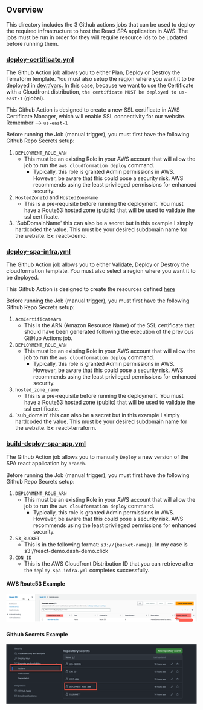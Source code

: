 ## Overview

This directory includes the 3 Github actions jobs that can be used to deploy the required infrastructure to host the React SPA application in AWS. The jobs must be run in order for they will require resource Ids to be updated before running them.

### [deploy-certificate.yml](1.deploy-certificate.yml)

The Github Action job allows you to either Plan, Deploy or Destroy the Terraform template. You must also setup the region where you want it to be deployed in [dev.tfvars](https://github.com/cristianstoichin/react-ci-cd-terraform/blob/main/infrastructure/terraform/1.cert/variables/dev.tfvars#L1). In this case, because we want to use the Certificate with a Cloudfront distribution, `the certificate MUST be deployed to us-east-1` (global). 

This Github Action is designed to create a new SSL certificate in AWS Certificate Manager, which will enable SSL connectivity for our website. Remember --> `us-east-1` 

Before running the Job (manual trigger), you must first have the following Github Repo Secrets setup:

1. `DEPLOYMENT_ROLE_ARN`
   - This must be an existing Role in your AWS account that will allow the job to run the `aws cloudformation deploy` command.
      - Typically, this role is granted Admin permissions in AWS. However, be aware that this could pose a security risk. AWS recommends using the least privileged permissions for enhanced security.
2. `HostedZoneId` and `HostedZoneName`
   - This is a pre-requisite before running the deployment. You must have a Route53 hosted zone (public) that will be used to validate the ssl certificate.
3. `SubDomainName' this can also be a secret but in this example I simply hardcoded the value. This must be your desired subdomain name for the website. Ex: react-demo.  

### [deploy-spa-infra.yml](2.deploy-spa-infra.yml)

The Github Action job allows you to either Validate, Deploy or Destroy the cloudformation template. You must also select a region where you want it to be deployed. 

This Github Action is designed to create the resources defined [here](https://github.com/cristianstoichin/react_ci_cd_clouformation/blob/main/infra/readme.md#spayml)

Before running the Job (manual trigger), you must first have the following Github Repo Secrets setup:

1. `AcmCertificateArn`
   - This is the ARN (Amazon Resource Name) of the SSL certificate that should have been generated following the execution of the previous GitHub Actions job.
2. `DEPLOYMENT_ROLE_ARN`
   - This must be an existing Role in your AWS account that will allow the job to run the `aws cloudformation deploy` command.
      - Typically, this role is granted Admin permissions in AWS. However, be aware that this could pose a security risk. AWS recommends using the least privileged permissions for enhanced security.
3. `hosted_zone_name`
   - This is a pre-requisite before running the deployment. You must have a Route53 hosted zone (public) that will be used to validate the ssl certificate.
4. `sub_domain' this can also be a secret but in this example I simply hardcoded the value. This must be your desired subdomain name for the website. Ex: react-terraform.  

### [build-deploy-spa-app.yml](3.build-deploy-spa-app.yml)

The Github Action job allows you to manually `Deploy` a new version of the SPA react application by `branch`.

Before running the Job (manual trigger), you must first have the following Github Repo Secrets setup:


1. `DEPLOYMENT_ROLE_ARN`
   - This must be an existing Role in your AWS account that will allow the job to run the `aws cloudformation deploy` command.
      - Typically, this role is granted Admin permissions in AWS. However, be aware that this could pose a security risk. AWS recommends using the least privileged permissions for enhanced security.
2. `S3_BUCKET`
   - This is in the following format: `s3://{bucket-name}}`. In my case is s3://react-demo.dash-demo.click
3. `CDN_ID`
   - This is the AWS Cloudfront Distribution ID that you can retrieve after the `deploy-spa-infra.yml` completes successfully.

#### AWS Route53 Example

<p align="center">
  <img src="../../assets/hosted-zone.png" alt="Ec2">
</p>

#### Github Secrets Example

<p align="center">
  <img src="../../assets/secrets.png" alt="Ec2">
</p>
